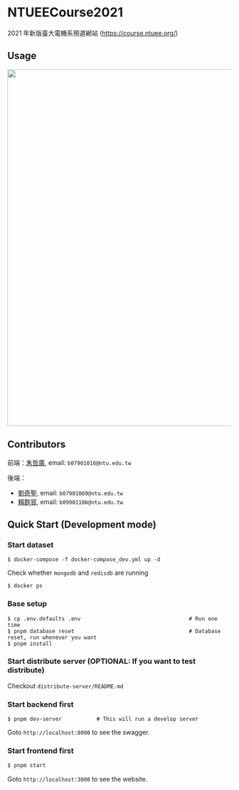 # NTUEECourse2021

2021 年新版臺大電機系預選網站 (https://course.ntuee.org/)

## Usage

<div align="center">
<img src="assets/instruction_take3.gif" width=800>
</div>

## Contributors

前端：[朱哲廣](https://github.com/Kenchu123),
email: `b07901016@ntu.edu.tw`

後端：
- [劉奇聖](https://github.com/MortalHappiness), email: `b07901069@ntu.edu.tw`
- [賴群貿](https://github.com/Mecoli1219), email: `b09901186@ntu.edu.tw`

## Quick Start (Development mode)

### Start dataset
```shell
$ docker-compose -f docker-compose_dev.yml up -d
```
Check whether ```mongodb``` and ```redisdb``` are running
```shell
$ docker ps
```

### Base setup
```shell
$ cp .env.defaults .env                                  # Run one time
$ pnpm database reset                                    # Database reset, run whenever you want
$ pnpm install
```

### Start distribute server (OPTIONAL: If you want to test distribute)
Checkout ```distribute-server/README.md```

### Start backend first
```shell
$ pnpm dev-server           # This will run a develop server
```
Goto `http://localhost:8000` to see the swagger.

### Start frontend first
```bash
$ pnpm start
```
Goto `http://localhost:3000` to see the website.
